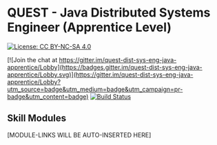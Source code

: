 # QUEST - Java Distributed Systems Engineer (Apprentice Level)

[![License: CC BY-NC-SA 4.0](https://licensebuttons.net/l/by-nc-sa/4.0/80x15.png)](https://creativecommons.org/licenses/by-nc-sa/4.0/)

[![Join the chat at https://gitter.im/quest-dist-sys-eng-java-apprentice/Lobby](https://badges.gitter.im/quest-dist-sys-eng-java-apprentice/Lobby.svg)](https://gitter.im/quest-dist-sys-eng-java-apprentice/Lobby?utm_source=badge&utm_medium=badge&utm_campaign=pr-badge&utm_content=badge)
[![Build Status](https://travis-ci.org/andrewharmellaw/quest-dist-sys-eng-java-apprentice.svg?branch=master)](https://travis-ci.org/andrewharmellaw/quest-dist-sys-eng-java-apprentice)

## Skill Modules 
[MODULE-LINKS WILL BE AUTO-INSERTED HERE]
